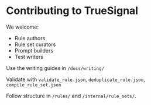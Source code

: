 # Contributing to TrueSignal

We welcome:
- Rule authors
- Rule set curators
- Prompt builders
- Test writers

Use the writing guides in `/docs/writing/`

Validate with `validate_rule.json`, `deduplicate_rule.json`, `compile_rule_set.json`

Follow structure in `/rules/` and `/internal/rule_sets/`.